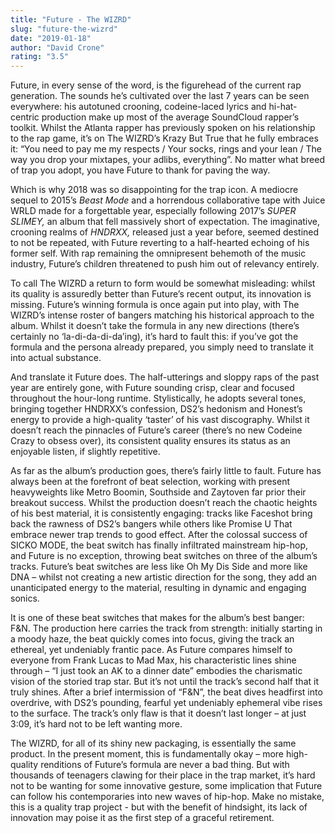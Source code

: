 ```yaml
---
title: "Future - The WIZRD"
slug: "future-the-wizrd"
date: "2019-01-18"
author: "David Crone"
rating: "3.5"
---
```


Future, in every sense of the word, is the figurehead of the current rap generation. The sounds he’s cultivated over the last 7 years can be seen everywhere: his autotuned crooning, codeine-laced lyrics and hi-hat-centric production make up most of the average SoundCloud rapper’s toolkit. Whilst the Atlanta rapper has previously spoken on his relationship to the rap game, it’s on The WIZRD’s Krazy But True that he fully embraces it: “You need to pay me my respects / Your socks, rings and your lean / The way you drop your mixtapes, your adlibs, everything”. No matter what breed of trap you adopt, you have Future to thank for paving the way.

Which is why 2018 was so disappointing for the trap icon. A mediocre sequel to 2015’s _Beast Mode_ and a horrendous collaborative tape with Juice WRLD made for a forgettable year, especially following 2017’s _SUPER SLIMEY,_ an album that fell massively short of expectation. The imaginative, crooning realms of _HNDRXX,_ released just a year before, seemed destined to not be repeated, with Future reverting to a half-hearted echoing of his former self. With rap remaining the omnipresent behemoth of the music industry, Future’s children threatened to push him out of relevancy entirely.

To call The WIZRD a return to form would be somewhat misleading: whilst its quality is assuredly better than Future’s recent output, its innovation is missing. Future’s winning formula is once again put into play, with The WIZRD’s intense roster of bangers matching his historical approach to the album. Whilst it doesn’t take the formula in any new directions (there’s certainly no ‘la-di-da-di-da’ing), it’s hard to fault this: if you’ve got the formula and the persona already prepared, you simply need to translate it into actual substance.

And translate it Future does. The half-utterings and sloppy raps of the past year are entirely gone, with Future sounding crisp, clear and focused throughout the hour-long runtime. Stylistically, he adopts several tones, bringing together HNDRXX’s confession, DS2’s hedonism and Honest’s energy to provide a high-quality ‘taster’ of his vast discography. Whilst it doesn’t reach the pinnacles of Future’s career (there’s no new Codeine Crazy to obsess over), its consistent quality ensures its status as an enjoyable listen, if slightly repetitive.

As far as the album’s production goes, there’s fairly little to fault. Future has always been at the forefront of beat selection, working with present heavyweights like Metro Boomin, Southside and Zaytoven far prior their breakout success. Whilst the production doesn’t reach the chaotic heights of his best material, it is consistently engaging: tracks like Faceshot bring back the rawness of DS2’s bangers while others like Promise U That embrace newer trap trends to good effect. After the colossal success of SICKO MODE, the beat switch has finally infiltrated mainstream hip-hop, and Future is no exception, throwing beat switches on three of the album’s tracks. Future’s beat switches are less like Oh My Dis Side and more like DNA – whilst not creating a new artistic direction for the song, they add an unanticipated energy to the material, resulting in dynamic and engaging sonics.

It is one of these beat switches that makes for the album’s best banger: F&N. The production here carries the track from strength: initially starting in a moody haze, the beat quickly comes into focus, giving the track an ethereal, yet undeniably frantic pace. As Future compares himself to everyone from Frank Lucas to Mad Max, his characteristic lines shine through – “I just took an AK to a dinner date” embodies the charismatic vision of the storied trap star. But it’s not until the track’s second half that it truly shines. After a brief intermission of “F&N”, the beat dives headfirst into overdrive, with DS2’s pounding, fearful yet undeniably ephemeral vibe rises to the surface. The track’s only flaw is that it doesn’t last longer – at just 3:09, it’s hard not to be left wanting more.

The WIZRD, for all of its shiny new packaging, is essentially the same product. In the present moment, this is fundamentally okay – more high-quality renditions of Future’s formula are never a bad thing. But with thousands of teenagers clawing for their place in the trap market, it’s hard not to be wanting for some innovative gesture, some implication that Future can follow his contemporaries into new waves of hip-hop. Make no mistake, this is a quality trap project - but with the benefit of hindsight, its lack of innovation may poise it as the first step of a graceful retirement.

